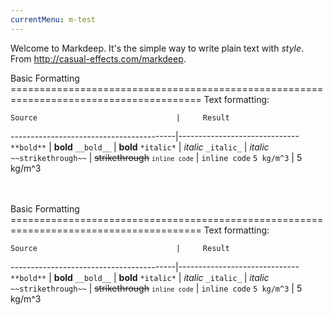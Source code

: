 ```yaml
---
currentMenu: m-test
---
```


Welcome to Markdeep. It's the simple way to write plain text with
_style_. From http://casual-effects.com/markdeep.


<markdeep>
Basic Formatting
=======================================================================================
Text formatting:

    Source                               |     Result
-----------------------------------------|------------------------------
`**bold**`                               | **bold**
`__bold__`                               | __bold__
`*italic*`                               | *italic*
`_italic_`                               | _italic_
`~~strikethrough~~`                      | ~~strikethrough~~
<code>`inline code`</code>               | `inline code`
`5 kg/m^3`                               | 5 kg/m^3

</markdeep>
<br></br>



<markdeep>
Basic Formatting
=======================================================================================
Text formatting:

    Source                               |     Result
-----------------------------------------|------------------------------
`**bold**`                               | **bold**
`__bold__`                               | __bold__
`*italic*`                               | *italic*
`_italic_`                               | _italic_
`~~strikethrough~~`                      | ~~strikethrough~~
<code>`inline code`</code>               | `inline code`
`5 kg/m^3`                               | 5 kg/m^3

</markdeep>
<br></br>


<script>window.markdeepOptions = {mode: 'html'};</script>
<script src="markdeep.min.js"></script>
<script src="https://casual-effects.com/markdeep/latest/markdeep.min.js"></script>
